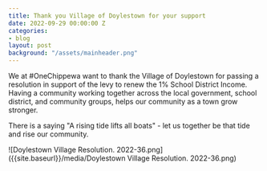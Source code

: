 ```yaml
---
title: Thank you Village of Doylestown for your support
date: 2022-09-29 00:00:00 Z
categories:
- blog
layout: post
background: "/assets/mainheader.png"
---
```


We at #OneChippewa want to thank the Village of Doylestown for passing a resolution in support of the levy to renew the 1% School District Income. Having a community working together across the local government, school district, and community groups, helps our community as a town grow stronger. 

There is a saying "A rising tide lifts all boats" - let us together be that tide and rise our community.

![Doylestown Village Resolution. 2022-36.png]({{site.baseurl}}/media/Doylestown Village Resolution. 2022-36.png)
